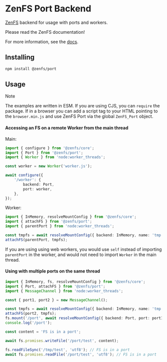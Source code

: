 # ZenFS Port Backend

[ZenFS](https://github.com/zen-fs/core) backend for usage with ports and workers.

Please read the ZenFS documentation!

For more information, see the [docs](https://zen-fs.github.io/port).

## Installing

```sh
npm install @zenfs/port
```

## Usage

> [!NOTE]
> The examples are written in ESM. If you are using CJS, you can `require` the package. If in a browser you can add a script tag to your HTML pointing to the `browser.min.js` and use ZenFS Port via the global `ZenFS_Port` object.

#### Accessing an FS on a remote Worker from the main thread

Main:

```ts
import { configure } from '@zenfs/core';
import { Port } from '@zenfs/port';
import { Worker } from 'node:worker_threads';

const worker = new Worker('worker.js');

await configure({
	'/worker': {
		backend: Port,
		port: worker,
	},
});
```

Worker:

```ts
import { InMemory, resolveMountConfig } from '@zenfs/core';
import { attachFS } from '@zenfs/port';
import { parentPort } from 'node:worker_threads';

const tmpfs = await resolveMountConfig({ backend: InMemory, name: 'tmp' });
attachFS(parentPort, tmpfs);
```

If you are using using web workers, you would use `self` instead of importing `parentPort` in the worker, and would not need to import `Worker` in the main thread.

#### Using with multiple ports on the same thread

```ts
import { InMemory, fs, resolveMountConfig } from '@zenfs/core';
import { Port, attachFS } from '@zenfs/port';
import { MessageChannel } from 'node:worker_threads';

const { port1, port2 } = new MessageChannel();

const tmpfs = await resolveMountConfig({ backend: InMemory, name: 'tmp' });
attachFS(port2, tmpfs);
fs.mount('/port', await resolveMountConfig({ backend: Port, port: port1 }));
console.log('/port');

const content = 'FS is in a port';

await fs.promises.writeFile('/port/test', content);

fs.readFileSync('/tmp/test', 'utf8'); // FS is in a port
await fs.promises.readFile('/port/test', 'utf8'); // FS is in a port
```
